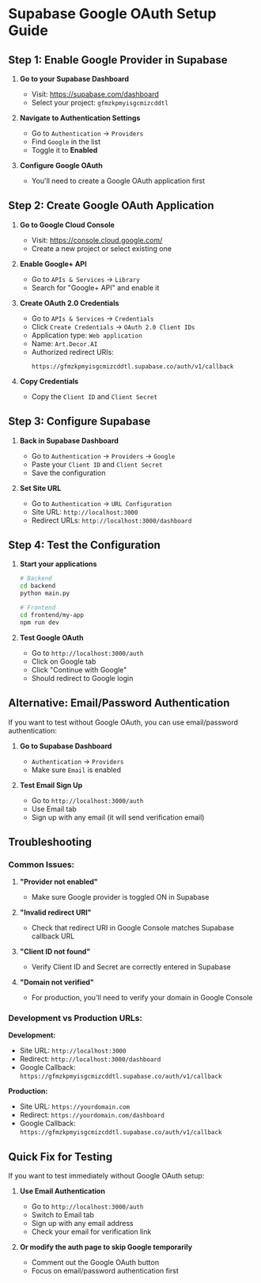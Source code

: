 # Supabase Google OAuth Setup Guide

## Step 1: Enable Google Provider in Supabase

1. **Go to your Supabase Dashboard**
   - Visit: https://supabase.com/dashboard
   - Select your project: `gfmzkpmyisgcmizcddtl`

2. **Navigate to Authentication Settings**
   - Go to `Authentication` → `Providers`
   - Find `Google` in the list
   - Toggle it to **Enabled**

3. **Configure Google OAuth**
   - You'll need to create a Google OAuth application first

## Step 2: Create Google OAuth Application

1. **Go to Google Cloud Console**
   - Visit: https://console.cloud.google.com/
   - Create a new project or select existing one

2. **Enable Google+ API**
   - Go to `APIs & Services` → `Library`
   - Search for "Google+ API" and enable it

3. **Create OAuth 2.0 Credentials**
   - Go to `APIs & Services` → `Credentials`
   - Click `Create Credentials` → `OAuth 2.0 Client IDs`
   - Application type: `Web application`
   - Name: `Art.Decor.AI`
   - Authorized redirect URIs:
     ```
     https://gfmzkpmyisgcmizcddtl.supabase.co/auth/v1/callback
     ```

4. **Copy Credentials**
   - Copy the `Client ID` and `Client Secret`

## Step 3: Configure Supabase

1. **Back in Supabase Dashboard**
   - Go to `Authentication` → `Providers` → `Google`
   - Paste your `Client ID` and `Client Secret`
   - Save the configuration

2. **Set Site URL**
   - Go to `Authentication` → `URL Configuration`
   - Site URL: `http://localhost:3000`
   - Redirect URLs: `http://localhost:3000/dashboard`

## Step 4: Test the Configuration

1. **Start your applications**
   ```bash
   # Backend
   cd backend
   python main.py

   # Frontend
   cd frontend/my-app
   npm run dev
   ```

2. **Test Google OAuth**
   - Go to `http://localhost:3000/auth`
   - Click on Google tab
   - Click "Continue with Google"
   - Should redirect to Google login

## Alternative: Email/Password Authentication

If you want to test without Google OAuth, you can use email/password authentication:

1. **Go to Supabase Dashboard**
   - `Authentication` → `Providers`
   - Make sure `Email` is enabled

2. **Test Email Sign Up**
   - Go to `http://localhost:3000/auth`
   - Use Email tab
   - Sign up with any email (it will send verification email)

## Troubleshooting

### Common Issues:

1. **"Provider not enabled"**
   - Make sure Google provider is toggled ON in Supabase

2. **"Invalid redirect URI"**
   - Check that redirect URI in Google Console matches Supabase callback URL

3. **"Client ID not found"**
   - Verify Client ID and Secret are correctly entered in Supabase

4. **"Domain not verified"**
   - For production, you'll need to verify your domain in Google Console

### Development vs Production URLs:

**Development:**
- Site URL: `http://localhost:3000`
- Redirect: `http://localhost:3000/dashboard`
- Google Callback: `https://gfmzkpmyisgcmizcddtl.supabase.co/auth/v1/callback`

**Production:**
- Site URL: `https://yourdomain.com`
- Redirect: `https://yourdomain.com/dashboard`
- Google Callback: `https://gfmzkpmyisgcmizcddtl.supabase.co/auth/v1/callback`

## Quick Fix for Testing

If you want to test immediately without Google OAuth setup:

1. **Use Email Authentication**
   - Go to `http://localhost:3000/auth`
   - Switch to Email tab
   - Sign up with any email address
   - Check your email for verification link

2. **Or modify the auth page to skip Google temporarily**
   - Comment out the Google OAuth button
   - Focus on email/password authentication first
